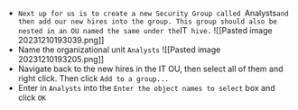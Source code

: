 - `Next up for us is to create a new Security Group called `Analysts` and then add our new hires into the group. This group should also be nested in an OU named the same under the `IT` hive.`
![[Pasted image 20231210193039.png]]
- Name the organizational unit `Analysts`
![[Pasted image 20231210193205.png]]
- Navigate back to the new hires in the IT OU, then select all of them and right click. Then click `Add to a group...`
- Enter in `Analysts` into the `Enter the object names to select` box and click `OK`
